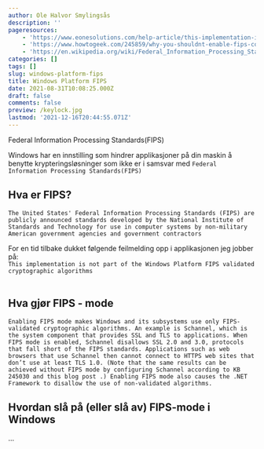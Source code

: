 ```yaml
---
author: Ole Halvor Smylingsås
description: ''
pageresources:
    - 'https://www.eonesolutions.com/help-article/this-implementation-is-not-part-of-the-windows-platform-fips-validated-cryptographic-algorithms/'
    - 'https://www.howtogeek.com/245859/why-you-shouldnt-enable-fips-compliant-encryption-on-windows/'
    - 'https://en.wikipedia.org/wiki/Federal_Information_Processing_Standards'
categories: []
tags: []
slug: windows-platform-fips
title: Windows Platform FIPS
date: 2021-08-31T10:08:25.000Z
draft: false
comments: false
preview: /keylock.jpg
lastmod: '2021-12-16T20:44:55.071Z'
---
```




Federal Information Processing Standards(FIPS)
<!--more-->

Windows har en innstilling som hindrer applikasjoner på din maskin å benytte krypteringsløsninger som ikke er i samsvar med ``Federal Information Processing Standards(FIPS)``

## Hva er FIPS?
``The United States' Federal Information Processing Standards (FIPS) are publicly announced standards developed by the National Institute of Standards and Technology for use in computer systems by non-military American government agencies and government contractors``

For en tid tilbake dukket følgende feilmelding opp i applikasjonen jeg jobber på: <br/>
``This implementation is not part of the Windows Platform FIPS validated cryptographic algorithms``
<br/><br/> 


## Hva gjør FIPS - mode
``Enabling FIPS mode makes Windows and its subsystems use only FIPS-validated cryptographic algorithms. An example is Schannel, which is the system component that provides SSL and TLS to applications. When FIPS mode is enabled, Schannel disallows SSL 2.0 and 3.0, protocols that fall short of the FIPS standards. Applications such as web browsers that use Schannel then cannot connect to HTTPS web sites that don’t use at least TLS 1.0. (Note that the same results can be achieved without FIPS mode by configuring Schannel according to KB 245030 and this blog post .) Enabling FIPS mode also causes the .NET Framework to disallow the use of non-validated algorithms.``

## Hvordan slå på (eller slå av) FIPS-mode i Windows
...

